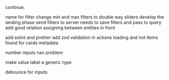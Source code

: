continue:

name for filter
change min and max filters to double way sliders
develop the landing phase
send filters to server
needs to save filters and pass to query
add good relation assigning between entities in front

add eslint and prettier
add zod validation in actions
loading and not items found for cards
metadata

number inputs nan problem

make value label a generic type

debounce for inputs
